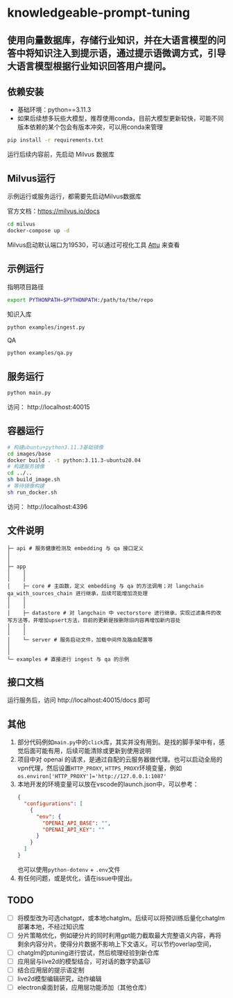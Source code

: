# knowledgeable-prompt-tuning

## 使用向量数据库，存储行业知识，并在大语言模型的问答中将知识注入到提示语，通过提示语微调方式，引导大语言模型根据行业知识回答用户提问。

## 依赖安装
* 基础环境：python==3.11.3
* 如果后续想多玩些大模型，推荐使用conda，目前大模型更新较快，可能不同版本依赖的某个包会有版本冲突，可以用conda来管理

```bash
pip install -r requirements.txt
```
运行后续内容前，先启动 Milvus 数据库

## Milvus运行
示例运行或服务运行，都需要先启动Milvus数据库

官方文档：https://milvus.io/docs
```bash
cd milvus
docker-compose up -d
```
Milvus启动默认端口为19530，可以通过可视化工具 [Attu](https://github.com/zilliztech/attu) 来查看

## 示例运行
指明项目路径
```bash
export PYTHONPATH=$PYTHONPATH:/path/to/the/repo
```
知识入库
```bash
python examples/ingest.py
```
QA
```bash
python examples/qa.py
```

## 服务运行
```bash
python main.py
```
访问： http://localhost:40015 

## 容器运行
```bash
# 构建ubuntu+python3.11.3基础镜像
cd images/base
docker build . -t python:3.11.3-ubuntu20.04
# 构建服务镜像
cd ../..
sh build_image.sh
# 等待镜像构建
sh run_docker.sh
```
访问： http://localhost:4396 

## 文件说明
```
├─ api # 服务健康检测及 embedding 与 qa 接口定义
│
│
├─ app
│    │
│    │
│    ├─ core # 主函数，定义 embedding 与 qa 的方法调用；对 langchain qa_with_sources_chain 进行继承，后续可能增加流处理
│    │
│    │
│    ├─ datastore # 对 langchain 中 vectorstore 进行继承，实现过滤条件的改写方法等，并增加upsert方法，目前的更新是按删除旧内容再增加新内容处
│    │
│    │
│    └─ server # 服务启动文件，加载中间件及路由配置等
│
│
└─ examples # 直接进行 ingest 与 qa 的示例
```

## 接口文档
运行服务后，访问 http://localhost:40015/docs 即可

## 其他
1. 部分代码例如`main.py`中的`click`库，其实并没有用到。是找的脚手架中有，感觉后面可能有用，后续可能清除或更新到使用说明
1. 项目中对 openai 的请求，是通过自配的云服务器做代理。也可以启动全局的vpn代理，然后设置`HTTP_PROXY`, `HTTPS_PROXY`环境变量，例如`os.environ['HTTP_PROXY']='http://127.0.0.1:1087'`
1. 本地开发的环境变量可以放在vscode的launch.json中，可以参考：
    ```json
    {
      "configurations": [
        {
          "env": {
            "OPENAI_API_BASE": "",
            "OPENAI_API_KEY": ""
          }
        }
      ]
    }
    ```
    也可以使用`python-dotenv` + `.env`文件
1. 有任何问题，或是优化，请在issue中提出。

## TODO
* [ ] 将模型改为可选chatgpt，或本地chatglm。后续可以将预训练后量化chatglm部署本地，不经过知识库
* [ ] 分片策略优化，例如硬分片的同时利用gpt能力截取最大完整语义内容，再将剩余内容分片。使得分片数据不影响上下文语义。可以节约overlap空间，
* [ ] chatglm的ptuning进行尝试，然后梳理经验到新仓库
* [ ] 应用层与live2d的模型结合，可对话的数字奶盖🐱
* [ ] 结合应用层的提示语定制
* [ ] live2d模型编辑研究，动作编辑
* [ ] electron桌面封装，应用层功能添加（其他仓库）